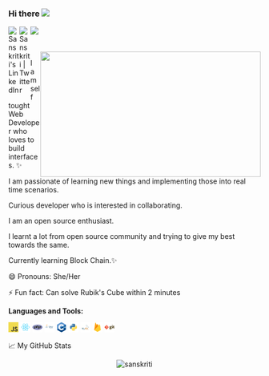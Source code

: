 ### Hi there <img src="https://media.giphy.com/media/hvRJCLFzcasrR4ia7z/giphy.gif" width="25px"><br>

<a href="https://www.linkedin.com/in/sanskruti-p-6a24b5167/">
  <img align="left" alt="Sanskriti's LinkedIn" width="22px" src="https://raw.githubusercontent.com/peterthehan/peterthehan/master/assets/linkedin.svg" />
</a>
<a href="https://twitter.com/Sanskru21418822">
  <img align="left" alt="Sanskriti | Twitter" width="22px" src="https://raw.githubusercontent.com/peterthehan/peterthehan/master/assets/twitter.svg" />
</a>

![](https://visitor-badge.glitch.me/badge?page_id=SanskrutiRP.SanskrutiRP)<br>

<br>
<img src="https://github.com/SanskrutiRP/SanskrutiRP/blob/main/my.gif" height = "250" width="440" align="right">

<!--**SanskrutiRP/SanskrutiRP** is a ✨ _special_ ✨ repository because its `README.md` (this file) appears on your GitHub profile.

Here are some ideas to get you started:-->
I am self tought Web Developer who loves to build interfaces. ✨

I am passionate of learning new things and implementing those into real time scenarios.

Curious developer who is interested in collaborating.

I am an open source enthusiast.

I learnt a lot from open source community and trying to give my best towards the same.

Currently learning Block Chain.✨


😄 Pronouns: She/Her

⚡ Fun fact: Can solve Rubik's Cube within 2 minutes


**Languages and Tools:**  

<code><img height="20" src="https://raw.githubusercontent.com/github/explore/80688e429a7d4ef2fca1e82350fe8e3517d3494d/topics/javascript/javascript.png"></code>
<code><img height="20" src="https://raw.githubusercontent.com/github/explore/80688e429a7d4ef2fca1e82350fe8e3517d3494d/topics/react/react.png"></code>
<code><img height="20" src="https://raw.githubusercontent.com/github/explore/5c058a388828bb5fde0bcafd4bc867b5bb3f26f3/topics/php/php.png"></code>
<code><img height="20" src="https://raw.githubusercontent.com/github/explore/80688e429a7d4ef2fca1e82350fe8e3517d3494d/topics/java/java.png"></code>
<code><img height="20" src="https://raw.githubusercontent.com/github/explore/80688e429a7d4ef2fca1e82350fe8e3517d3494d/topics/cpp/cpp.png"></code>
<code><img height="20" src="https://raw.githubusercontent.com/github/explore/80688e429a7d4ef2fca1e82350fe8e3517d3494d/topics/python/python.png"></code>
<code><img height="20" src="https://raw.githubusercontent.com/github/explore/80688e429a7d4ef2fca1e82350fe8e3517d3494d/topics/mysql/mysql.png"></code>
<code><img height="20" src="https://raw.githubusercontent.com/github/explore/80688e429a7d4ef2fca1e82350fe8e3517d3494d/topics/firebase/firebase.png"></code>
<code><img height="20" src="https://raw.githubusercontent.com/github/explore/80688e429a7d4ef2fca1e82350fe8e3517d3494d/topics/git/git.png"></code>


📈 My GitHub Stats

<p align="center"> <img src="https://github-readme-stats.vercel.app/api?username=SanskrutiRP&show_icons=true&theme=gotham" alt="sanskriti" />
